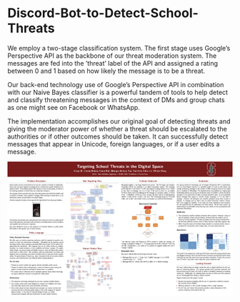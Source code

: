 # Discord-Bot-to-Detect-School-Threats

We employ a two-stage classification system. The first stage uses Google’s Perspective API as the backbone of our threat moderation system. The messages are fed into the ’threat’ label of the API and assigned a rating between 0 and 1 based on how likely the message is to be a threat. 

Our back-end technology use of Google’s Perspective API in combination with our Naive Bayes classifier is a powerful tandem of tools to help detect and classify threatening messages in the context of DMs and group chats as one might see on Facebook or WhatsApp. 

The implementation accomplishes our original goal of detecting threats and giving the moderator power of whether a threat should be escalated to the authorities or if other outcomes should be taken. It can successfully detect messages that appear in Unicode, foreign languages, or if a user edits a message. 

![Poster](CS152_Poster.png)
